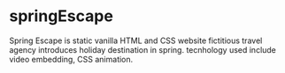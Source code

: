 # springEscape
Spring Escape is static vanilla HTML and CSS website fictitious travel
agency introduces holiday destination in spring.
tecnhology used include video embedding, CSS animation. 
